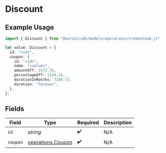 # Discount

## Example Usage

```typescript
import { Discount } from "@vercel/sdk/models/operations/createteam.js";

let value: Discount = {
  id: "<id>",
  coupon: {
    id: "<id>",
    name: "<value>",
    amountOff: 2172.76,
    percentageOff: 1149.24,
    durationInMonths: 7240.73,
    duration: "forever",
  },
};
```

## Fields

| Field                                                  | Type                                                   | Required                                               | Description                                            |
| ------------------------------------------------------ | ------------------------------------------------------ | ------------------------------------------------------ | ------------------------------------------------------ |
| `id`                                                   | *string*                                               | :heavy_check_mark:                                     | N/A                                                    |
| `coupon`                                               | [operations.Coupon](../../models/operations/coupon.md) | :heavy_check_mark:                                     | N/A                                                    |